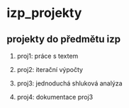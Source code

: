 # izp_projekty

## projekty do předmětu izp

1. proj1: práce s textem

2. proj2: iterační výpočty

3. proj3: jednoduchá shluková analýza

4. proj4: dokumentace proj3
